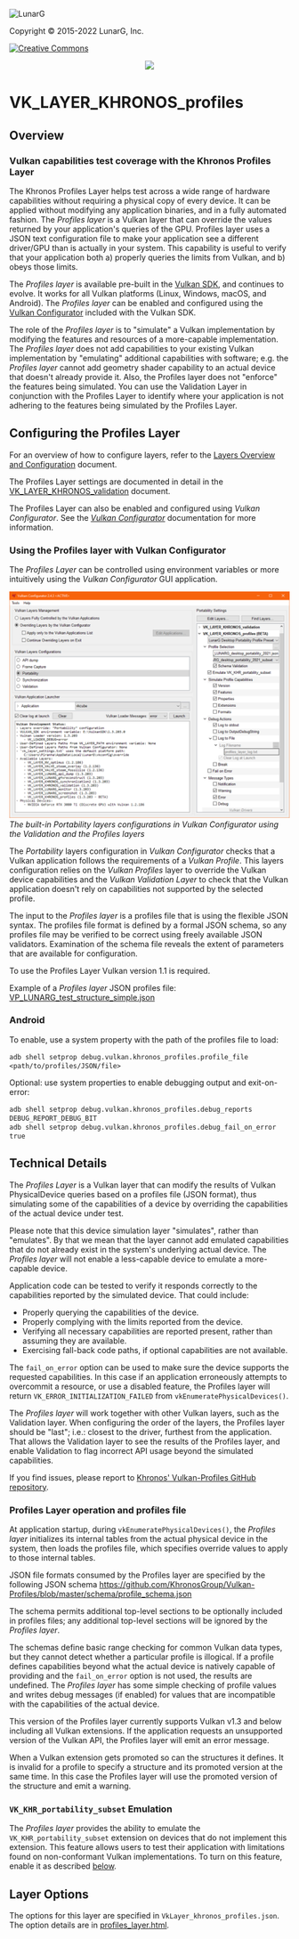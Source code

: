 <!-- markdownlint-disable MD041 -->
<p align="left"><img src="https://vulkan.lunarg.com/img/NewLunarGLogoBlack.png" alt="LunarG" width=263 height=113 /></p>
<p align="left">Copyright © 2015-2022 LunarG, Inc.</p>

[![Creative Commons][3]][4]

[3]: https://i.creativecommons.org/l/by-nd/4.0/88x31.png "Creative Commons License"
[4]: https://creativecommons.org/licenses/by-nd/4.0/

<p align="center"><img src="./images/logo.png" width=400 /></p>

# VK\_LAYER\_KHRONOS\_profiles

## Overview

### Vulkan capabilities test coverage with the Khronos Profiles Layer
The Khronos Profiles Layer helps test across a wide range of hardware capabilities without requiring a physical copy of every device. It can be applied without modifying any application binaries, and in a fully automated fashion. The *Profiles layer* is a Vulkan layer that can override the values returned by your application's queries of the GPU. Profiles layer uses a JSON text configuration file to make your application see a different driver/GPU than is actually in your system. This capability is useful to verify that your application both a) properly queries the limits from Vulkan, and b) obeys those limits.

The *Profiles layer* is available pre-built in the [Vulkan SDK](https://www.lunarg.com/vulkan-sdk/), and continues to evolve. It works for all Vulkan platforms (Linux, Windows, macOS, and Android). The *Profiles layer* can be enabled and configured using the [Vulkan Configurator](https://vulkan.lunarg.com/doc/sdk/latest/windows/vkconfig.html) included with the Vulkan SDK.

The role of the *Profiles layer* is to "simulate" a Vulkan implementation by modifying the features and resources of a more-capable implementation. The *Profiles layer* does not add capabilities to your existing Vulkan implementation by "emulating" additional capabilities with software; e.g. the *Profiles layer* cannot add geometry shader capability to an actual device that doesn't already provide it. Also, the Profiles layer does not "enforce" the features being simulated. You can use the Validation Layer in conjunction with the Profiles Layer to identify where your application is not adhering to the features being simulated by the Profiles Layer.

## Configuring the Profiles Layer

For an overview of how to configure layers, refer to the [Layers Overview and Configuration](https://vulkan.lunarg.com/doc/sdk/latest/windows/layer_configuration.html) document.

The Profiles Layer settings are documented in detail in the
[VK_LAYER_KHRONOS_validation](https://vulkan.lunarg.com/doc/sdk/latest/windows/profiles_layer.html#user-content-layer-details) document.

The Profiles Layer can also be enabled and configured using *Vulkan Configurator*. See the [*Vulkan Configurator*](https://vulkan.lunarg.com/doc/sdk/latest/windows/vkconfig.html) documentation for more information.

### Using the Profiles layer with Vulkan Configurator
The *Profiles Layer* can be controlled using environment variables or more intuitively using the *Vulkan Configurator* GUI application.

![Vulkan Configurator](https://github.com/KhronosGroup/Vulkan-Profiles/blob/master/images/vkconfig.png)
*The built-in Portability layers configurations in Vulkan Configurator using the Validation and the Profiles layers*

The *Portability* layers configuration in *Vulkan Configurator* checks that a Vulkan application follows the requirements of a *Vulkan Profile*. This layers configuration relies on the *Vulkan Profiles* layer to override the Vulkan device capabilities and the *Vulkan Validation Layer* to check that the Vulkan application doesn't rely on capabilities not supported by the selected profile.

The input to the *Profiles layer* is a profiles file that is using the flexible JSON syntax. The profiles file format is defined by a formal JSON schema, so any profiles file may be verified to be correct using freely available JSON validators. Examination of the schema file reveals the extent of parameters that are available for configuration.

To use the Profiles Layer Vulkan version 1.1 is required.

Example of a *Profiles layer* JSON profiles file: [VP_LUNARG_test_structure_simple.json](https://github.com/KhronosGroup/Vulkan-Profiles/blob/master/profiles/test/data/VP_LUNARG_test_structure_simple.json)

### Android
To enable, use a system property with the path of the profiles file to load:
```
adb shell setprop debug.vulkan.khronos_profiles.profile_file <path/to/profiles/JSON/file>
```

Optional: use system properties to enable debugging output and exit-on-error:
```
adb shell setprop debug.vulkan.khronos_profiles.debug_reports DEBUG_REPORT_DEBUG_BIT
adb shell setprop debug.vulkan.khronos_profiles.debug_fail_on_error true
```

## Technical Details

The *Profiles Layer* is a Vulkan layer that can modify the results of Vulkan PhysicalDevice queries based on a profiles file (JSON format), thus simulating some of the capabilities of a device by overriding the capabilities of the actual device under test.

Please note that this device simulation layer "simulates", rather than "emulates".
By that we mean that the layer cannot add emulated capabilities that do not already exist in the system's underlying actual device.
The *Profiles layer* will not enable a less-capable device to emulate a more-capable device.

Application code can be tested to verify it responds correctly to the capabilities reported by the simulated device.
That could include:
* Properly querying the capabilities of the device.
* Properly complying with the limits reported from the device.
* Verifying all necessary capabilities are reported present, rather than assuming they are available.
* Exercising fall-back code paths, if optional capabilities are not available.

The `fail_on_error` option can be used to make sure the device supports the requested capabilities. 
In this case if an application erroneously attempts to overcommit a resource, or use a disabled feature, the Profiles layer will return `VK_ERROR_INITIALIZATION_FAILED` from `vkEnumeratePhysicalDevices()`.

The *Profiles layer* will work together with other Vulkan layers, such as the Validation layer.
When configuring the order of the layers, the Profiles layer should be "last";
i.e.: closest to the driver, furthest from the application.
That allows the Validation layer to see the results of the Profiles layer, and enable Validation to flag incorrect API usage beyond the simulated capabilities.

If you find issues, please report to [Khronos' Vulkan-Profiles GitHub repository](https://github.com/KhronosGroup/Vulkan-Profiles/issues).

### Profiles Layer operation and profiles file
At application startup, during `vkEnumeratePhysicalDevices()`, the *Profiles layer* initializes its internal tables from the actual physical device in the system, then loads the profiles file, which specifies override values to apply to those internal tables.

JSON file formats consumed by the Profiles layer are specified by the following JSON schema https://github.com/KhronosGroup/Vulkan-Profiles/blob/master/schema/profile_schema.json

The schema permits additional top-level sections to be optionally included in profiles files;
any additional top-level sections will be ignored by the *Profiles layer*.

The schemas define basic range checking for common Vulkan data types, but they cannot detect whether a particular profile is illogical.
If a profile defines capabilities beyond what the actual device is natively capable of providing and the `fail_on_error` option is not used, the results are undefined.
The *Profiles layer* has some simple checking of profile values and writes debug messages (if enabled) for values that are incompatible with the capabilities of the actual device.

This version of the Profiles layer currently supports Vulkan v1.3 and below including all Vulkan extensions.
If the application requests an unsupported version of the Vulkan API, the Profiles layer will emit an error message.

When a Vulkan extension gets promoted so can the structures it defines. It is invalid for a profile to specify a structure and its promoted version at the same time.
In this case the Profiles layer will use the promoted version of the structure and emit a warning.

### `VK_KHR_portability_subset` Emulation

The *Profiles layer* provides the ability to emulate the `VK_KHR_portability_subset` extension on devices that do not implement this extension.
This feature allows users to test their application with limitations found on non-conformant Vulkan implementations.
To turn on this feature, enable it as described [below](#emulate-vk_khr_portability_subset).

## Layer Options

The options for this layer are specified in `VkLayer_khronos_profiles.json`. The option details are in [profiles_layer.html](https://vulkan.lunarg.com/doc/sdk/latest/windows/profiles_layer.html).
